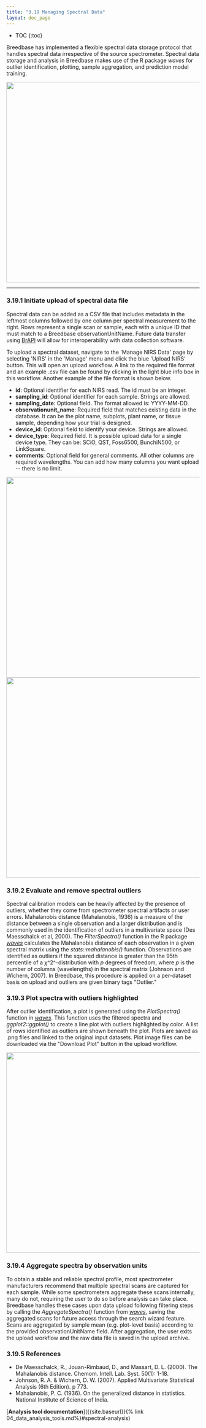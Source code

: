 ```yaml
---
title: "3.19 Managing Spectral Data"
layout: doc_page
---
```


<!-- TOC-START -->
* TOC
{:toc}
<!-- TOC-END -->

Breedbase has implemented a flexible spectral data storage protocol that handles spectral data irrespective of the source spectrometer. Spectral data storage and analysis in Breedbase makes use of the R package *waves* for outlier identification, plotting, sample aggregation, and prediction model training.

<img src='{{"assets/images/waves_breedbase_schema.png" | relative_url }}' width="522" />

---
### 3.19.1 Initiate upload of spectral data file
Spectral data can be added as a CSV file that includes metadata in the leftmost columns followed by one column per spectral measurement to the right. Rows represent a single scan or sample, each with a unique ID that must match to a Breedbase observationUnitName. Future data transfer using [BrAPI](https://brapi.org) will allow for interoperability with data collection software.

To upload a spectral dataset, navigate to the 'Manage NIRS Data' page by selecting 'NIRS' in the 'Manage' menu and click the blue 'Upload NIRS' button. This will open an upload workflow. A link to the required file format and an example .csv file can be found by clicking in the light blue info box in this workflow. Another example of the file format is shown below.

* **id**: Optional identifier for each NIRS read. The id must be an integer.
* **sampling_id**: Optional identifier for each sample. Strings are allowed.
* **sampling_date**: Optional field. The format allowed is: YYYY-MM-DD.
* **observationunit_name**: Required field that matches existing data in the database. It can be the plot name, subplots, plant name, or tissue sample, depending how your trial is designed.
* **device_id**: Optional field to identify your device. Strings are allowed.
* **device_type**: Required field. It is possible upload data for a single device type. They can be: SCiO, QST, Foss6500, BunchiN500, or LinkSquare.
* **comments**: Optional field for general comments.
All other columns are required wavelengths. You can add how many columns you want upload -- there is no limit.

<img src='{{"assets/images/manage_NIRS_main_display.png" | relative_url }}' width="522" />

<img src='{{"assets/images/upload_NIRS_example_format.png" | relative_url }}' width="522" />

### 3.19.2 Evaluate and remove spectral outliers
Spectral calibration models can be heavily affected by the presence of outliers, whether they come from spectrometer spectral artifacts or user errors. Mahalanobis distance (Mahalanobis, 1936) is a measure of the distance between a single observation and a larger distribution and is commonly used in the identification of outliers in a multivariate space (Des Maesschalck et al, 2000). The *FilterSpectra()* function in the R package [*waves*](https://CRAN.R-project.org/package=waves) calculates the Mahalanobis distance of each observation in a given spectral matrix using the *stats::mahalanobis()* function. Observations are identified as outliers if the squared distance is greater than the 95th percentile of a $\chi$^2^-distribution with *p* degrees of freedom, where *p* is the number of columns (wavelengths) in the spectral matrix (Johnson and Wichern, 2007). In Breedbase, this procedure is applied on a per-dataset basis on upload and outliers are given binary tags "Outlier."

### 3.19.3 Plot spectra with outliers highlighted
After outlier identification, a plot is generated using the *PlotSpectra()* function in [*waves*](https://CRAN.R-project.org/package=waves). This function uses the filtered spectra and *ggplot2::ggplot()* to create a line plot with outliers highlighted by color. A list of rows identified as outliers are shown beneath the plot. Plots are saved as .png files and linked to the original input datasets. Plot image files can be downloaded via the "Download Plot" button in the upload workflow.

<img src='{{"assets/images/upload_NIRS_plot_example.png" | relative_url }}' width="522" />

### 3.19.4 Aggregate spectra by observation units
To obtain a stable and reliable spectral profile, most spectrometer manufacturers recommend that multiple spectral scans are captured for each sample. While some spectrometers aggregate these scans internally, many do not, requiring the user to do so before analysis can take place. Breedbase handles these cases upon data upload following filtering steps by calling the *AggregateSpectra()* function from [*waves*](https://CRAN.R-project.org/package=waves), saving the aggregated scans for future access through the search wizard feature. Scans are aggregated by sample mean (e.g. plot-level basis) according to the provided observationUnitName field. After aggregation, the user exits the upload workflow and the raw data file is saved in the upload archive.

### 3.19.5 References
* De Maesschalck, R., Jouan-Rimbaud, D., and Massart, D. L. (2000). The Mahalanobis distance. Chemom. Intell. Lab. Syst. 50(1): 1-18.
* Johnson, R. A. \& Wichern, D. W. (2007). Applied Multivariate Statistical Analysis (6th Edition). p 773.
* Mahalanobis, P. C. (1936). On the generalized distance in statistics. National Institute of Science of India.

[**Analysis tool documentation**]({{site.baseurl}}{% link 04_data_analysis_tools.md%}#spectral-analysis)
